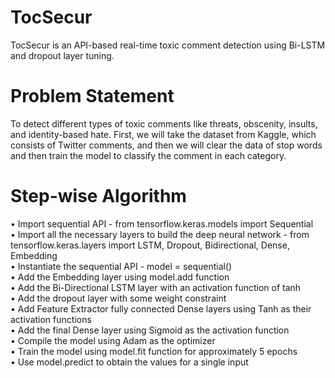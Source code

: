 # TocSecur
TocSecur is an API-based real-time toxic comment detection using Bi-LSTM and dropout layer tuning.
# Problem Statement
To detect different types of toxic comments like threats, obscenity, insults, and identity-based hate. First, we will take the dataset from Kaggle, which consists of Twitter comments, and then we will clear the data of stop words and then train the model to classify the comment in each category.
# Step-wise Algorithm
• Import sequential API - from tensorflow.keras.models import Sequential <br>
• Import all the necessary layers to build the deep neural network - from tensorflow.keras.layers import LSTM, Dropout, Bidirectional, Dense, Embedding <br>
• Instantiate the sequential API - model = sequential() <br>
• Add the Embedding layer using model.add function <br>
• Add the Bi-Directional LSTM layer with an activation function of tanh <br>
• Add the dropout layer with some weight constraint <br>
• Add Feature Extractor fully connected Dense layers using Tanh as their activation functions <br>
• Add the final Dense layer using Sigmoid as the activation function <br>
• Compile the model using Adam as the optimizer <br>
• Train the model using model.fit function for approximately 5 epochs <br>
• Use model.predict to obtain the values for a single input <br>

